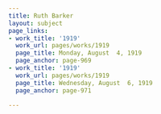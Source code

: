 ```yaml
---
title: Ruth Barker
layout: subject
page_links:
- work_title: '1919'
  work_url: pages/works/1919
  page_title: Monday, August  4, 1919
  page_anchor: page-969
- work_title: '1919'
  work_url: pages/works/1919
  page_title: Wednesday, August  6, 1919
  page_anchor: page-971

---
```

